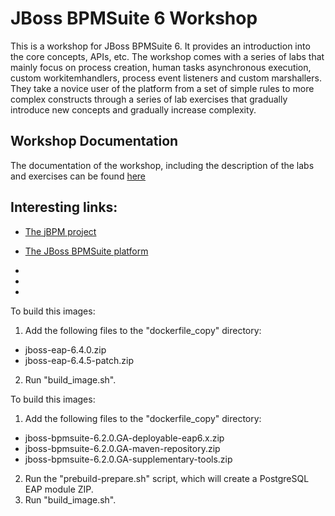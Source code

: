 # JBoss BPMSuite 6 Workshop

This is a workshop for JBoss BPMSuite 6. It provides an introduction into the core concepts, APIs, etc. The workshop comes with a series of labs that mainly focus on process creation, human tasks
asynchronous execution, custom workitemhandlers, process event listeners and custom marshallers. They take a novice user of the platform from a set of simple rules to more complex constructs through a series of lab exercises that gradually introduce new concepts and gradually increase complexity.

## Workshop Documentation
The documentation of the workshop, including the description of the labs and exercises can be found [here](docs/jbpm-6-workshop.adoc)

## Interesting links:
* [The jBPM project](http://www.jbpm.org)
* [The JBoss BPMSuite platform](http://www.redhat.com/en/technologies/jboss-middleware/bpm)

*
*
*
To build this images:
1) Add the following files to the "dockerfile_copy" directory:
- jboss-eap-6.4.0.zip
- jboss-eap-6.4.5-patch.zip
2) Run "build_image.sh".

To build this images:
1) Add the following files to the "dockerfile_copy" directory:
- jboss-bpmsuite-6.2.0.GA-deployable-eap6.x.zip
- jboss-bpmsuite-6.2.0.GA-maven-repository.zip
- jboss-bpmsuite-6.2.0.GA-supplementary-tools.zip
2) Run the "prebuild-prepare.sh" script, which will create a PostgreSQL EAP module ZIP.
3) Run "build_image.sh".

